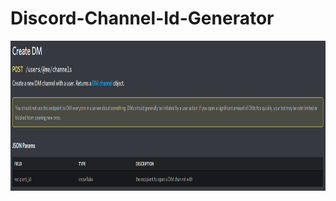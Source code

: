 # Discord-Channel-Id-Generator

<p align="center">
  <img width="900" height="240" src="https://github.com/Zisess/Discord-Channel-Id-Generator/blob/main/Pictures/image.png?raw=true">
</p>


